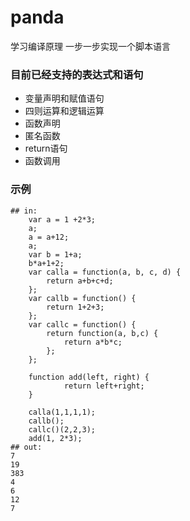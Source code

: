 # panda
学习编译原理 一步一步实现一个脚本语言

### 目前已经支持的表达式和语句

- 变量声明和赋值语句
- 四则运算和逻辑运算
- 函数声明
- 匿名函数
- return语句
- 函数调用

### 示例
```
## in:
    var a = 1 +2*3;
    a;
    a = a+12;
    a;
    var b = 1+a;
    b*a+1+2;
    var calla = function(a, b, c, d) {
        return a+b+c+d;
    };
    var callb = function() {
        return 1+2+3;
    };
    var callc = function() {
        return function(a, b,c) {
            return a*b*c;
        };
    };

    function add(left, right) {
			return left+right;
	}

    calla(1,1,1,1);
    callb();
    callc()(2,2,3);
    add(1, 2*3);
## out:
7
19
383
4
6
12
7
```



